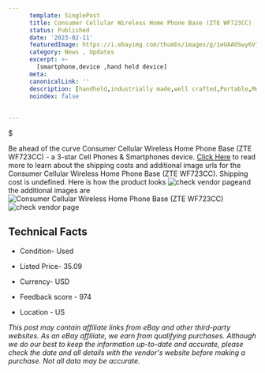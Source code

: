 ```yaml
---
      template: SinglePost
      title: Consumer Cellular Wireless Home Phone Base (ZTE WF723CC)
      status: Published
      date: '2023-02-11'
      featuredImage: https://i.ebayimg.com/thumbs/images/g/1eUAAOSwy6Vjq9PX/s-l225.jpg
      category: News , Updates
      excerpt: >-
        [smartphone,device ,hand held device]
      meta:
      canonicalLink: ''
      description: [handheld,industrially made,well crafted,Portable,Mobile,Compact,Convenient,Lightweight,Maneuverable,Man-portable,Miniature,Carriable,Hand-held,Light,Holdable,Transportable,Mobile device,Pocket-sized,On-the-go,Wireless,Cordless,Compact size,Convenient size, smartphone,device ,hand held device]
      noindex: false
      
        
---
```

$

Be ahead of the curve Consumer Cellular Wireless Home Phone Base (ZTE WF723CC) - a 3-star Cell Phones & Smartphones device. [Click Here](https://www.ebay.com/itm/155330310907?hash=item242a6872fb%3Ag%3A1eUAAOSwy6Vjq9PX&mkevt=1&mkcid=1&mkrid=711-53200-19255-0&campid=%253CePNCampaignId%253E&customid=%253CreferenceId%253E&toolid=10049) to read more to learn about the shipping costs and additional image urls for the Consumer Cellular Wireless Home Phone Base (ZTE WF723CC). Shipping cost is undefined. Here is how the product looks ![check vendor page](https://i.ebayimg.com/thumbs/images/g/1eUAAOSwy6Vjq9PX/s-l225.jpg)and the additional images are![Consumer Cellular Wireless Home Phone Base (ZTE WF723CC)](https://i.ebayimg.com/images/g/1eUAAOSwy6Vjq9PX/s-l1600.jpg)![check vendor page](https://origin-galleryplus.ebayimg.com/ws/web/155330310907_2_0_1/225x225.jpg,https://origin-galleryplus.ebayimg.com/ws/web/155330310907_3_0_1/225x225.jpg,https://origin-galleryplus.ebayimg.com/ws/web/155330310907_4_0_1/225x225.jpg,https://origin-galleryplus.ebayimg.com/ws/web/155330310907_5_0_1/225x225.jpg)



 ## Technical Facts 



     
      

 - Condition- Used 


      

 - Listed Price- 35.09 


      

 - Currency- USD 


      

 - Feedback score - 974 


      

 - Location - US 


      
      

 *_This post may contain affiliate links from eBay and other third-party websites. As an eBay affiliate, we earn from qualifying purchases. Although we do our best to keep the information up-to-date and accurate, please check the date and all details with the vendor's website before making a purchase. Not all data may be accurate._*






